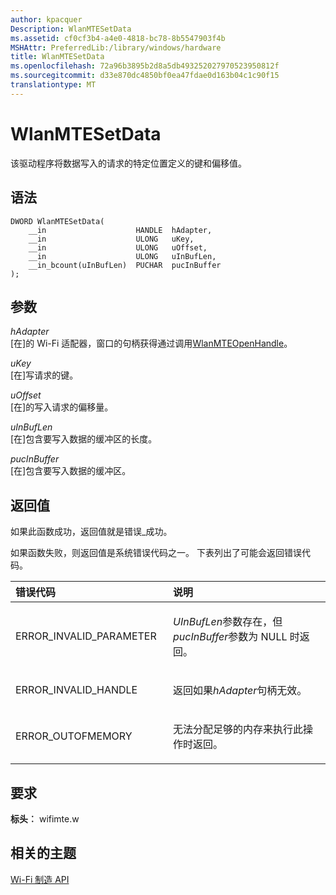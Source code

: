 ```yaml
---
author: kpacquer
Description: WlanMTESetData
ms.assetid: cf0cf3b4-a4e0-4818-bc78-8b5547903f4b
MSHAttr: PreferredLib:/library/windows/hardware
title: WlanMTESetData
ms.openlocfilehash: 72a96b3895b2d8a5db493252027970523950812f
ms.sourcegitcommit: d33e870dc4850bf0ea47fdae0d163b04c1c90f15
translationtype: MT
---
```

# <a name="wlanmtesetdata"></a>WlanMTESetData


该驱动程序将数据写入的请求的特定位置定义的键和偏移值。

## <a name="span-idsyntaxspanspan-idsyntaxspanspan-idsyntaxspansyntax"></a><span id="Syntax"></span><span id="syntax"></span><span id="SYNTAX"></span>语法


``` syntax
DWORD WlanMTESetData(
    __in                    HANDLE  hAdapter,
    __in                    ULONG   uKey,
    __in                    ULONG   uOffset,
    __in                    ULONG   uInBufLen,
    __in_bcount(uInBufLen)  PUCHAR  pucInBuffer
);
```

## <a name="span-idparametersspanspan-idparametersspanspan-idparametersspanparameters"></a><span id="Parameters"></span><span id="parameters"></span><span id="PARAMETERS"></span>参数


<span id="hAdapter"></span><span id="hadapter"></span><span id="HADAPTER"></span>*hAdapter*  
\[在\]的 Wi-Fi 适配器，窗口的句柄获得通过调用[WlanMTEOpenHandle](wlanmteopenhandle.md)。

<span id="uKey"></span><span id="ukey"></span><span id="UKEY"></span>*uKey*  
\[在\]写请求的键。

<span id="uOffset"></span><span id="uoffset"></span><span id="UOFFSET"></span>*uOffset*  
\[在\]的写入请求的偏移量。

<span id="uInBufLen"></span><span id="uinbuflen"></span><span id="UINBUFLEN"></span>*uInBufLen*  
\[在\]包含要写入数据的缓冲区的长度。

<span id="pucInBuffer"></span><span id="pucinbuffer"></span><span id="PUCINBUFFER"></span>*pucInBuffer*  
\[在\]包含要写入数据的缓冲区。

## <a name="span-idreturnvaluespanspan-idreturnvaluespanspan-idreturnvaluespanreturn-value"></a><span id="Return_Value"></span><span id="return_value"></span><span id="RETURN_VALUE"></span>返回值


如果此函数成功，返回值就是错误\_成功。

如果函数失败，则返回值是系统错误代码之一。 下表列出了可能会返回错误代码。

<table>
<colgroup>
<col width="50%" />
<col width="50%" />
</colgroup>
<thead>
<tr class="header">
<th align="left">错误代码</th>
<th align="left">说明</th>
</tr>
</thead>
<tbody>
<tr class="odd">
<td align="left"><p>ERROR_INVALID_PARAMETER</p></td>
<td align="left"><p><em>UInBufLen</em>参数存在，但<em>pucInBuffer</em>参数为 NULL 时返回。</p></td>
</tr>
<tr class="even">
<td align="left"><p>ERROR_INVALID_HANDLE</p></td>
<td align="left"><p>返回如果<em>hAdapter</em>句柄无效。</p></td>
</tr>
<tr class="odd">
<td align="left"><p>ERROR_OUTOFMEMORY</p></td>
<td align="left"><p>无法分配足够的内存来执行此操作时返回。</p></td>
</tr>
</tbody>
</table>

 

## <a name="span-idrequirementsspanspan-idrequirementsspanspan-idrequirementsspanrequirements"></a><span id="Requirements"></span><span id="requirements"></span><span id="REQUIREMENTS"></span>要求


**标头︰** wifimte.w

## <a name="span-idrelatedtopicsspanrelated-topics"></a><span id="related_topics"></span>相关的主题


[Wi-Fi 制造 API](wi-fi-manufacturing-api.md)

 

 






